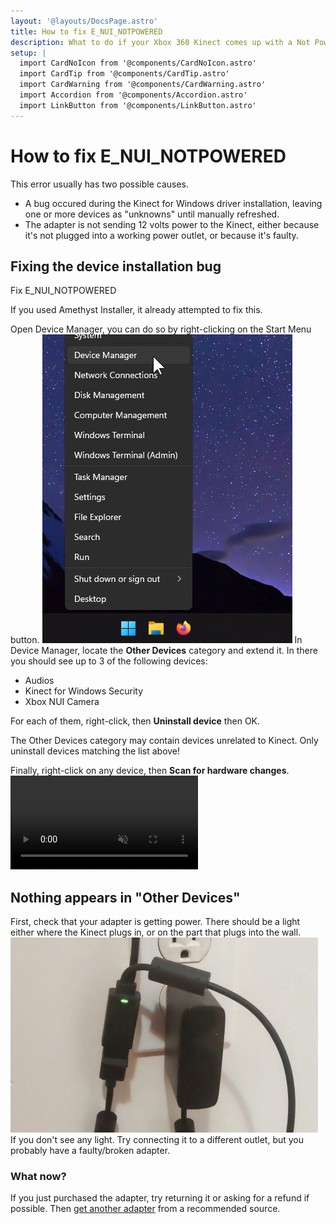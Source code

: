 ```yaml
---
layout: '@layouts/DocsPage.astro'
title: How to fix E_NUI_NOTPOWERED
description: What to do if your Xbox 360 Kinect comes up with a Not Powered error
setup: | 
  import CardNoIcon from '@components/CardNoIcon.astro'
  import CardTip from '@components/CardTip.astro'
  import CardWarning from '@components/CardWarning.astro'
  import Accordion from '@components/Accordion.astro'
  import LinkButton from '@components/LinkButton.astro'
---
```

# How to fix E_NUI_NOTPOWERED
This error usually has two possible causes.
- A bug occured during the Kinect for Windows driver installation, leaving one or more devices as "unknowns" until manually refreshed.
- The adapter is not sending 12 volts power to the Kinect, either because it's not plugged into a working power outlet, or because it's faulty.

## Fixing the device installation bug

<LinkButton href="amethyst://notpowered">Fix E_NUI_NOTPOWERED</LinkButton>

<CardTip title="When using Amethyst Installer">
If you used Amethyst Installer, it already attempted to fix this.
</CardTip>

Open Device Manager, you can do so by right-clicking on the Start Menu button.
![right-clicking on start](/en/img/device-manager-poweruser-menu.png)
In Device Manager, locate the **Other Devices** category and extend it.
In there you should see up to 3 of the following devices:
- Audios
- Kinect for Windows Security
- Xbox NUI Camera

For each of them, right-click, then **Uninstall device** then OK.

<CardWarning title="Don't uninstall anything else!">
The Other Devices category may contain devices unrelated to Kinect. Only uninstall devices matching the list above!
</CardWarning>

Finally, right-click on any device, then **Scan for hardware changes**.
<Accordion title="Video instructions">
<video controls muted src="/en/mp4/notpowered.mp4"></video>
</Accordion>

## Nothing appears in "Other Devices"
First, check that your adapter is getting power. There should be a light either where the Kinect plugs in, or on the part that plugs into the wall.
![360 adapter light placement](/shared/img/360-adapter-light.jpg)
If you don't see any light. Try connecting it to a different outlet, but you probably have a faulty/broken adapter.
### What now?
If you just purchased the adapter, try returning it or asking for a refund if possible. Then [get another adapter](/en/buying-kinect#5) from a recommended source.